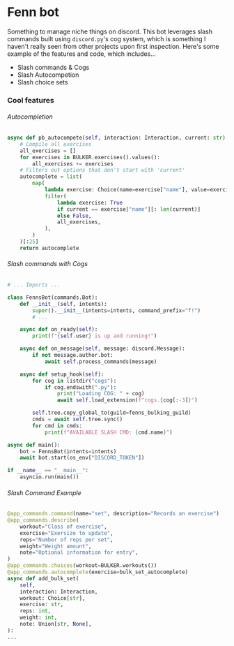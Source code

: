 # Fenn bot
Something to manage niche things on discord. This bot leverages slash commands built using `discord.py`'s cog system, which is something I haven't really seen from other projects upon first inspection. Here's some example of the features and code, which includes...
- Slash commands & Cogs
- Slash Autocompetion
- Slash choice sets

### Cool features

###### Autocompletion
```py
async def pb_autocompete(self, interaction: Interaction, current: str):
    # Compile all exercises
    all_exercises = []
    for exercises in BULKER.exercises().values():
        all_exercises += exercises
    # Filters out options that don't start with 'current'
    autocomplete = list(
        map(
            lambda exercise: Choice(name=exercise["name"], value=exercise["name"]),
            filter(
                lambda exercise: True
                if current == exercise["name"][: len(current)]
                else False,
                all_exercises,
            ),
        )
    )[:25]
    return autocomplete
```

###### Slash commands with Cogs
```py
# ... Imports ...

class FennsBot(commands.Bot):
    def __init__(self, intents):
        super().__init__(intents=intents, command_prefix="f!")
        # ...

    async def on_ready(self):
        print(f"{self.user} is up and running!")

    async def on_message(self, message: discord.Message):
        if not message.author.bot:
            await self.process_commands(message)

    async def setup_hook(self):
        for cog in listdir("cogs"):
            if cog.endswith(".py"):
                print("Loading COG: " + cog)
                await self.load_extension(f"cogs.{cog[:-3]}")

        self.tree.copy_global_to(guild=fenns_bulking_guild)
        cmds = await self.tree.sync()
        for cmd in cmds:
            print(f"AVAILABLE SLASH CMD: {cmd.name}")

async def main():
    bot = FennsBot(intents=intents)
    await bot.start(os_env["DISCORD_TOKEN"])

if __name__ == "__main__":
    asyncio.run(main())
```

###### Slash Command Example
```py
@app_commands.command(name="set", description="Records an exercise")
@app_commands.describe(
    workout="Class of exercise",
    exercise="Exersize to update",
    reps="Number of reps per set",
    weight="Weight amount",
    note="Optional information for entry",
)
@app_commands.choices(workout=BULKER.workouts())
@app_commands.autocomplete(exercise=bulk_set_autocomplete)
async def add_bulk_set(
    self,
    interaction: Interaction,
    workout: Choice[str],
    exercise: str,
    reps: int,
    weight: int,
    note: Union[str, None],
): 
...
```
